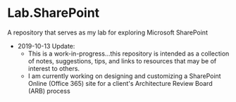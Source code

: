 # Lab.SharePoint
A repository that serves as my lab for exploring Microsoft SharePoint

- 2019-10-13 Update:
  + This is a work-in-progress...this repository is intended as a collection of notes, suggestions, tips, and links to resources that may be of interest to others. 
  + I am currently working on designing and customizing a SharePoint Online (Office 365) site for a client's Architecture Review Board (ARB) process


